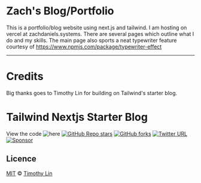 # Zach's Blog/Portfolio

This is a portfolio/blog website using next.js and tailwind. I am hosting on vercel at zachdaniels.systems.
There are several pages which outline what I do and my skills. The main page also sports a neat typewriter feature courtesy of https://www.npmjs.com/package/typewriter-effect

---

# Credits

Big thanks goes to Timothy Lin for building on Tailwind's starter blog.

# Tailwind Nextjs Starter Blog

View the code ![here](https://github.com/timlrx/tailwind-nextjs-starter-blog)
[![GitHub Repo stars](https://img.shields.io/github/stars/timlrx/tailwind-nextjs-starter-blog?style=social)](https://GitHub.com/timlrx/tailwind-nextjs-starter-blog/stargazers/)
[![GitHub forks](https://img.shields.io/github/forks/timlrx/tailwind-nextjs-starter-blog?style=social)](https://GitHub.com/timlrx/tailwind-nextjs-starter-blog/network/)
[![Twitter URL](https://img.shields.io/twitter/url?style=social&url=https%3A%2F%2Ftwitter.com%2Ftimlrxx)](https://twitter.com/timlrxx)
[![Sponsor](https://img.shields.io/static/v1?label=Sponsor&message=%E2%9D%A4&logo=GitHub&link=https://github.com/sponsors/timlrx)](https://github.com/sponsors/timlrx)

## Licence

[MIT](https://github.com/timlrx/tailwind-nextjs-starter-blog/blob/master/LICENSE) © [Timothy Lin](https://www.timrlx.com)
